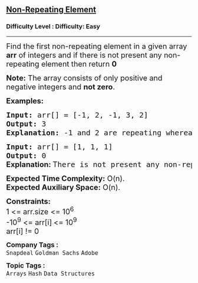 <h2><a href="https://www.geeksforgeeks.org/problems/non-repeating-element3958/1?page=4&category=Arrays,Strings&difficulty=Basic,Easy&sortBy=submissions">Non-Repeating Element</a></h2><h3>Difficulty Level : Difficulty: Easy</h3><hr><div class="problems_problem_content__Xm_eO"><p><span style="font-size: 20px;">Find the first non-repeating element in a given array<strong> arr</strong> of integers and if there is not present any non-repeating element then return <strong>0</strong></span></p>
<p><span style="font-size: 20px;"><strong>Note:</strong> The array consists of only positive and negative integers and <strong>not zero</strong>.</span></p>
<p><span style="font-size: 20px;"><strong>Examples:</strong></span></p>
<pre><span style="font-size: 20px;"><strong>Input: </strong>arr[] = [-1, 2, -1, 3, 2]
<strong>Output: </strong>3
<strong>Explanation: </strong>-1 and 2 are repeating whereas 3 is the only number occuring once. Hence, the output is 3. </span></pre>
<pre><span style="font-size: 20px;"><strong>Input:</strong> arr[] = [1, 1, 1]
<strong>Output:</strong> 0<br><strong style="font-family: -apple-system, BlinkMacSystemFont, 'Segoe UI', Roboto, Oxygen, Ubuntu, Cantarell, 'Open Sans', 'Helvetica Neue', sans-serif;">Explanation: </strong><span style="font-family: -apple-system, BlinkMacSystemFont, 'Segoe UI', Roboto, Oxygen, Ubuntu, Cantarell, 'Open Sans', 'Helvetica Neue', sans-serif;">T</span></span><span style="font-size: 20px;">here is not present any non-repeating element so answer should be 0.</span></pre>
<p><span style="font-size: 20px;"><strong>Expected Time Complexity:</strong> O(n).<br><strong>Expected Auxiliary Space:</strong> O(n).</span></p>
<p><span style="font-size: 20px;"><strong>Constraints:</strong><br>1 &lt;= arr.size &lt;= 10<sup>6</sup><br>-10<sup>9</sup> &lt;= arr[i]<sup>&nbsp;</sup>&lt;= 10<sup>9</sup><br>arr[i] != 0&nbsp;</span></p></div><p><span style=font-size:18px><strong>Company Tags : </strong><br><code>Snapdeal</code>&nbsp;<code>Goldman Sachs</code>&nbsp;<code>Adobe</code>&nbsp;<br><p><span style=font-size:18px><strong>Topic Tags : </strong><br><code>Arrays</code>&nbsp;<code>Hash</code>&nbsp;<code>Data Structures</code>&nbsp;